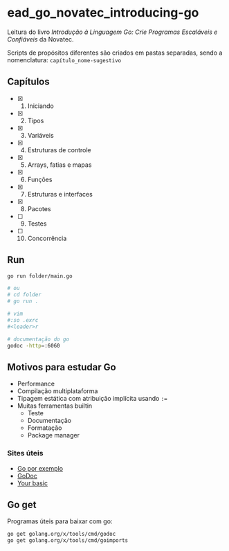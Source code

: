 # ead_go_novatec_introducing-go

Leitura do livro *Introdução à Linguagem Go: Crie Programas Escaláveis e Confiáveis* da Novatec.

Scripts de propósitos diferentes são criados em pastas separadas, sendo a nomenclatura: `capítulo_nome-sugestivo`

## Capítulos

- [x] 1. Iniciando
- [x] 2. Tipos
- [x] 3. Variáveis
- [x] 4. Estruturas de controle
- [x] 5. Arrays, fatias e mapas
- [x] 6. Funções
- [x] 7. Estruturas e interfaces
- [x] 8. Pacotes
- [ ] 9. Testes
- [ ] 10. Concorrência

## Run

```sh
go run folder/main.go

# ou
# cd folder
# go run .

# vim
#:so .exrc
#<leader>r

# documentação do go
godoc -http=:6060
```

## Motivos para estudar Go

- Performance
- Compilação multiplataforma
- Tipagem estática com atribuição implícita usando `:=`
- Muitas ferramentas builtin
    - Teste
    - Documentação
    - Formatação
    - Package manager

### Sites úteis

- [Go por exemplo](http://goporexemplo.golangbr.org/)
- [GoDoc](https://golang.org/doc/)
- [Your basic](https://yourbasic.org/golang/)

## Go get

Programas úteis para baixar com go:

```sh
go get golang.org/x/tools/cmd/godoc
go get golang.org/x/tools/cmd/goimports
```
